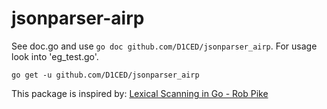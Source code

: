 # jsonparser-airp

See doc.go and use `go doc github.com/D1CED/jsonparser_airp`.
For usage look into 'eg\_test.go'.

```
go get -u github.com/D1CED/jsonparser_airp
```

This package is inspired by:
[Lexical Scanning in Go - Rob Pike](https://www.youtube.com/watch?v=HxaD_trXwRE)
